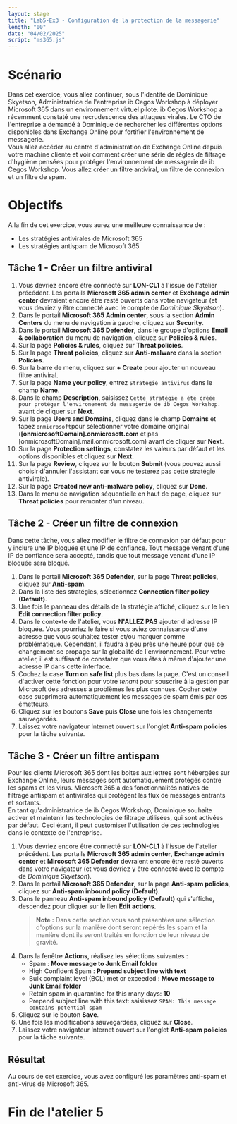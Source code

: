 ```yaml
---
layout: stage
title: "Lab5-Ex3 - Configuration de la protection de la messagerie"
length: "00"
date: "04/02/2025"
script: "ms365.js"
---
```

# Scénario
Dans cet exercice, vous allez continuer, sous l'identité de Dominique Skyetson, Administratrice de l'entreprise ib Cegos Workshop à déployer Microsoft 365 dans un environnement virtuel pilote. ib Cegos Workshop a récemment constaté une recrudescence des attaques virales. Le CTO de l'entreprise a demandé à Dominique de rechercher les différentes options disponibles dans Exchange Online pour fortifier l'environnement de messagerie.  
Vous allez accéder au centre d'administration de Exchange Online depuis votre machine cliente et voir comment créer une série de règles de filtrage d'hygiène pensées pour protéger l'environnement de messagerie de ib Cegos Workshop. Vous allez créer un filtre antiviral, un filtre de connexion et un filtre de spam.  

# Objectifs
A la fin de cet exercice, vous aurez une meilleure connaissance de :
- Les stratégies antivirales de Microsoft 365
- Les stratégies antispam de Microsoft 365


## Tâche 1 - Créer un filtre antiviral
1. Vous devriez encore être connecté sur **LON-CL1** à l'issue de l'atelier précédent. Les portails **Microsoft 365 admin center** et **Exchange admin center** devraient encore être resté ouverts dans votre navigateur (et vous devriez y être connecté avec le compte de *Dominique Skyetson*).
1. Dans le portail **Microsoft 365 Admin center**, sous la section **Admin Centers** du menu de navigation à gauche, cliquez sur **Security**.
1. Dans le portail **Microsoft 365 Defender**, dans le groupe d'options **Email &amp; collaboration** du menu de navigation, cliquez sur **Policies &amp; rules**.
1. Sur la page **Policies &amp; rules**, cliquez sur **Threat policies**.
1. Sur la page **Threat policies**, cliquez sur **Anti-malware** dans la section **Policies**.
1. Sur la barre de menu, cliquez sur **+ Create** pour ajouter un nouveau filtre antiviral.
1. Sur la page **Name your policy**, entrez ```Strategie antivirus``` dans le champ **Name**.
1. Dans le champ **Description**, saisissez ```Cette stratégie a été créée pour protéger l'environement de messagerie de ib Cegos Workshop.``` avant de cliquer sur **Next**.
1. Sur la page **Users and Domains**, cliquez dans le champ **Domains** et tapez ```onmicrosoft```pour sélectionner votre domaine original (**[onmicrosoftDomain].onmicrosoft.com** et pas [onmicrosoftDomain].mail.onmicrosoft.com) avant de cliquer sur **Next**.
1. Sur la page **Protection settings**, constatez les valeurs par défaut et les options disponibles et cliquez sur **Next**.
1. Sur la page **Review**, cliquez sur le bouton **Submit** (vous pouvez aussi choisir d'annuler l'assistant car vous ne testerez pas cette stratégie antivirale).
1. Sur la page **Created new anti-malware policy**, cliquez sur **Done**.
1. Dans le menu de navigation séquentielle en haut de page, cliquez sur **Threat policies** pour remonter d'un niveau.

## Tâche 2 - Créer un filtre de connexion
Dans cette tâche, vous allez modifier le filtre de connexion par défaut pour y inclure une IP bloquée et une IP de confiance. Tout message venant d'une IP de confiance sera accepté, tandis que tout message venant d'une IP bloquée sera bloqué.
1. Dans le portail **Microsoft 365 Defender**, sur la page **Threat policies**, cliquez sur **Anti-spam**.
1. Dans la liste des stratégies, sélectionnez **Connection filter policy (Default)**.
1. Une fois le panneau des détails de la stratégie affiché, cliquez sur le lien **Edit connection filter policy**.
1. Dans le contexte de l'atelier, vous **N'ALLEZ PAS** ajouter d'adresse IP bloquée. Vous pourriez le faire si vous aviez connaissance d'une adresse que vous souhaitez tester et/ou marquer comme problématique. Cependant, il faudra à peu près une heure pour que ce changement se propage sur la globalité de l'environnement. Pour votre atelier, il est suffisant de constater que vous êtes à même d'ajouter une adresse IP dans cette interface.
1. Cochez la case **Turn on safe list** plus bas dans la page. C'est un conseil d'activer cette fonction pour votre *tenant* pour souscrire à la gestion par Microsoft des adresses à problèmes les plus connues. Cocher cette case supprimera automatiquement les messages de spam émis par ces émetteurs.
1. Cliquez sur les boutons **Save** puis **Close** une fois les changements sauvegardés.
1. Laissez votre navigateur Internet ouvert sur l'onglet **Anti-spam policies** pour la tâche suivante.

## Tâche 3 - Créer un filtre antispam
Pour les clients Microsoft 365 dont les boites aux lettres sont hébergées sur Exchange Online, leurs messages sont automatiquement protégés contre les spams et les virus. Microsoft 365 a des fonctionnalités natives de filtrage antispam et antivirales qui protègent les flux de messages entrants et sortants.  
En tant qu'administratrice de ib Cegos Workshop, Dominique souhaite activer et maintenir les technologies de filtrage utilisées, qui sont activées par défaut. Ceci étant, il peut customiser l'utilisation de ces technologies dans le contexte de l'entreprise.
1. Vous devriez encore être connecté sur **LON-CL1** à l'issue de l'atelier précédent. Les portails **Microsoft 365 admin center**, **Exchange admin center** et **Mircosoft 365 Defender** devraient encore être resté ouverts dans votre navigateur (et vous devriez y être connecté avec le compte de *Dominique Skyetson*).
1. Dans le portail **Microsoft 365 Defender**, sur la page **Anti-spam policies**, cliquez sur **Anti-spam inbound policy (Default)**.
1. Dans le panneau **Anti-spam inbound policy (Default)** qui s'affiche, descendez pour cliquer sur le lien **Edit actions**.  
	>**Note :** Dans cette section vous sont présentées une sélection d'options sur la manière dont seront repérés les spam et la manière dont ils seront traités en fonction de leur niveau de gravité.
1. Dans la fenêtre **Actions**, réalisez les sélections suivantes :
	- Spam : **Move message to Junk Email folder**
	- High Confident Spam : **Prepend subject line with text**
	- Bulk complaint level (BCL) met or exceeded : **Move message to Junk Email folder**
	- Retain spam in quarantine for this many days: **10**
	- Prepend subject line with this text: saisissez ```SPAM: This message contains potential spam```
1. Cliquez sur le bouton **Save**.
1. Une fois les modifications sauvegardées, cliquez sur **Close**.
1. Laissez votre navigateur Internet ouvert sur l'onglet **Anti-spam policies** pour la tâche suivante.

## Résultat
Au cours de cet exercice, vous avez configuré les paramètres anti-spam et anti-virus de Microsoft 365.

# Fin de l'atelier 5